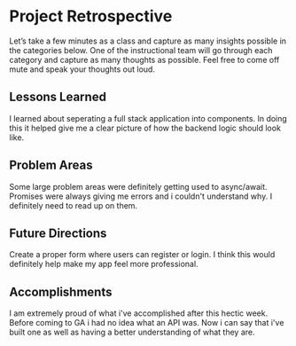 # Project Retrospective

Let’s take a few minutes as a class and capture as many insights possible in the categories below.  One of the instructional team will go through each category and capture as many thoughts as possible.  Feel free to come off mute and speak your thoughts out loud. 

## Lessons Learned

I learned about seperating a full stack application into components. In doing this it helped give me a clear picture of how the backend logic should look like.

## Problem Areas

Some large problem areas were definitely getting used to async/await. Promises were always giving me errors and i couldn't understand why. I definitely need to read up on them.

## Future Directions

Create a proper form where users can register or login. I think this would definitely help make my app feel more professional.

## Accomplishments

I am extremely proud of what i've accomplished after this hectic week. Before coming to GA i had no idea what an API was. Now i can say that i've built one as well as having a better understanding of what they are.